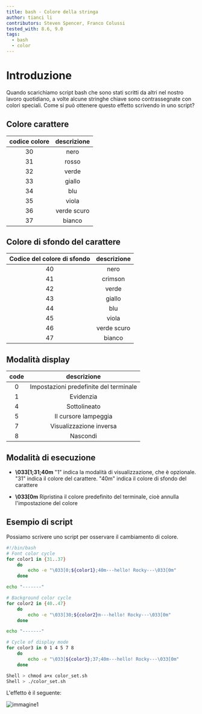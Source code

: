 ```yaml
---
title: bash - Colore della stringa
author: tianci li
contributors: Steven Spencer, Franco Colussi
tested_with: 8.6, 9.0
tags:
  - bash
  - color
---
```


# Introduzione

Quando scarichiamo script bash che sono stati scritti da altri nel nostro lavoro quotidiano, a volte alcune stringhe chiave sono contrassegnate con colori speciali. Come si può ottenere questo effetto scrivendo in uno script?

## Colore carattere

| **codice colore** | **descrizione** |
|:-----------------:|:---------------:|
|        30         |      nero       |
|        31         |      rosso      |
|        32         |      verde      |
|        33         |     giallo      |
|        34         |       blu       |
|        35         |      viola      |
|        36         |   verde scuro   |
|        37         |     bianco      |

## Colore di sfondo del carattere

| **Codice del colore di sfondo** | **descrizione** |
|:-------------------------------:|:---------------:|
|               40                |      nero       |
|               41                |     crimson     |
|               42                |      verde      |
|               43                |     giallo      |
|               44                |       blu       |
|               45                |      viola      |
|               46                |   verde scuro   |
|               47                |     bianco      |

## Modalità display

| **code** |            **descrizione**             |
|:--------:|:--------------------------------------:|
|    0     | Impostazioni predefinite del terminale |
|    1     |               Evidenzia                |
|    4     |              Sottolineato              |
|    5     |          Il cursore lampeggia          |
|    7     |        Visualizzazione inversa         |
|    8     |                Nascondi                |

## Modalità di esecuzione

* **\033[1;31;40m** "1" indica la modalità di visualizzazione, che è opzionale. "31" indica il colore del carattere. "40m" indica il colore di sfondo del carattere

* **\033[0m** Ripristina il colore predefinito del terminale, cioè annulla l'impostazione del colore

## Esempio di script

Possiamo scrivere uno script per osservare il cambiamento di colore.

```bash
#!/bin/bash
# Font color cycle
for color1 in {31..37}
    do
        echo -e "\033[0;${color1};40m---hello! Rocky---\033[0m"
    done

echo "-------"

# Background color cycle
for color2 in {40..47}
    do
        echo -e "\033[30;${color2}m---hello! Rocky---\033[0m"
    done

echo "-------"

# Cycle of display mode
for color3 in 0 1 4 5 7 8
    do
        echo -e "\033[${color3};37;40m---hello! Rocky---\033[0m"
    done
```

```bash
Shell > chmod a+x color_set.sh
Shell > ./color_set.sh
```

L'effetto è il seguente:

![immagine1](./images/string_color_image1.png)
